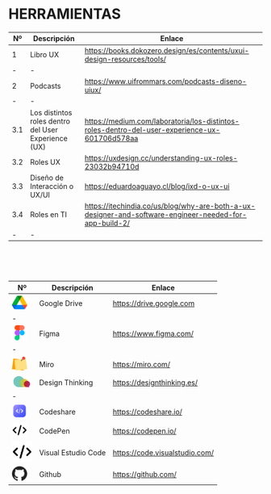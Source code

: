 # HERRAMIENTAS






| Nº | Descripción | Enlace |
| ------ | ------ | ----------------- |
| 1 |  Libro UX  | https://books.dokozero.design/es/contents/uxui-design-resources/tools/ |
|  - |  - |
| 2 |  Podcasts  | https://www.uifrommars.com/podcasts-diseno-uiux/ |
| - | - |
| 3.1 |  Los distintos roles dentro del User Experience (UX)  | https://medium.com/laboratoria/los-distintos-roles-dentro-del-user-experience-ux-601706d578aa |
| 3.2 |  Roles UX | https://uxdesign.cc/understanding-ux-roles-23032b94710d |
| 3.3 |  Diseño de Interacción o UX/UI | https://eduardoaguayo.cl/blog/ixd-o-ux-ui |
| 3.4 | Roles en TI | https://itechindia.co/us/blog/why-are-both-a-ux-designer-and-software-engineer-needed-for-app-build-2/ |
| - | - |

<br><br><br>






| Nº | Descripción | Enlace |
| ------ | ------ | ----------------- |
| <img width="30px" src="./_extras/drive.png"> | Google Drive | https://drive.google.com |
| - |  |
| <img width="30px" src="./_extras/figma.png"> | Figma | https://www.figma.com/ |
| - |  |
| <img width="30px" src="./_extras/post-it.png"> | Miro | https://miro.com/ |
| <img width="40px" src="./_extras/thinking2.png"> | Design Thinking | https://designthinking.es/ |
| - |  |
| <img width="30px" src="./_extras/code1.png"> | Codeshare | https://codeshare.io/ |
| <img width="30px" src="./_extras/code2.png"> | CodePen | https://codepen.io/ |
| <img width="40px" src="./_extras/code2.png"> | Visual Estudio Code | https://code.visualstudio.com/ |
| <img width="30px" src="./_extras/github.png"> | Github | https://github.com/ |
